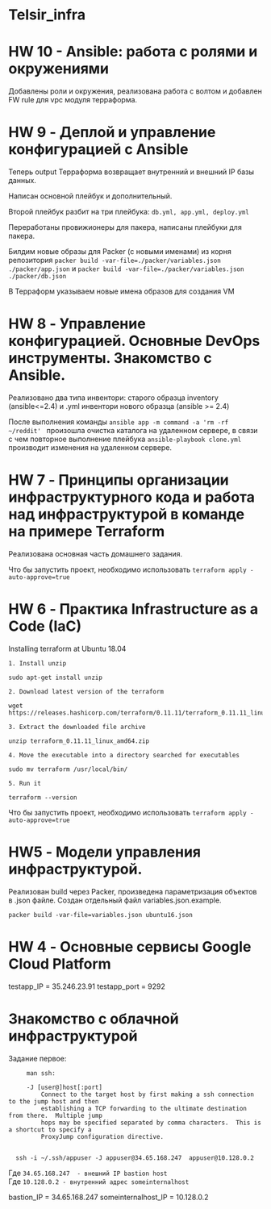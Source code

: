 # Telsir_infra

# HW 10 - Ansible: работа с ролями и окружениями

Добавлены роли и окружения, реализована работа с волтом и добавлен FW rule для vpc модуля терраформа.


# HW 9 - Деплой и управление конфигурацией с Ansible

Теперь output Терраформа возвращает внутренний и внешний IP базы данных. 

Написан основной плейбук и дополнительный. 

Второй плейбук разбит на три плейбука: `db.yml, app.yml, deploy.yml`

Переработаны провижионеры для пакера, написаны плейбуки для пакера.

Билдим новые образы для Packer (с новыми именами) из корня репозитория `packer build -var-file=./packer/variables.json ./packer/app.json` и `packer build -var-file=./packer/variables.json ./packer/db.json`

В Терраформ указываем новые имена образов для создания VM

# HW 8 - Управление конфигурацией. Основные DevOps инструменты. Знакомство с Ansible.

Реализовано два типа инвентори: старого образца inventory (ansible<=2.4) и .yml инвентори нового образца (ansible >= 2.4)

После выполнения команды `ansible app -m command -a 'rm -rf ~/reddit' ` произошла очистка каталога на удаленном сервере, в связи с чем повторное выполнение плейбука `ansible-playbook clone.yml` производит изменения на удаленном сервере.
 

# HW 7 - Принципы организации инфраструктурного кода и работа над инфраструктурой в команде на примере Terraform

Реализована основная часть домашнего задания.

Что бы запустить проект, необходимо использовать `terraform apply -auto-approve=true`


# HW 6 - Практика Infrastructure as a Code (IaC)

Installing terraform at Ubuntu 18.04

    1. Install unzip

    sudo apt-get install unzip
    
    2. Download latest version of the terraform

    wget https://releases.hashicorp.com/terraform/0.11.11/terraform_0.11.11_linux_amd64.zip
    
    3. Extract the downloaded file archive

    unzip terraform_0.11.11_linux_amd64.zip
    
    4. Move the executable into a directory searched for executables

    sudo mv terraform /usr/local/bin/
    
    5. Run it

    terraform --version 

Что бы запустить проект, необходимо использовать `terraform apply -auto-approve=true`

# HW5 - Модели управления инфраструктурой.

Реализован build через Packer, произведена параметризация объектов в .json файле. Создан отдельный файл variables.json.example.

`packer build -var-file=variables.json ubuntu16.json`


# HW 4 - Основные сервисы Google Cloud Platform 

testapp_IP = 35.246.23.91
testapp_port = 9292


# Знакомство с облачной инфраструктурой
Задание первое: 

         man ssh:
         
         -J [user@]host[:port]
             Connect to the target host by first making a ssh connection to the jump host and then
             establishing a TCP forwarding to the ultimate destination from there.  Multiple jump
             hops may be specified separated by comma characters.  This is a shortcut to specify a
             ProxyJump configuration directive.


      ssh -i ~/.ssh/appuser -J appuser@34.65.168.247  appuser@10.128.0.2
      
      
Где `34.65.168.247  - внешний IP bastion host` \
Где `10.128.0.2 - внутренний адрес someinternalhost`       

bastion_IP = 34.65.168.247 
someinternalhost_IP = 10.128.0.2
